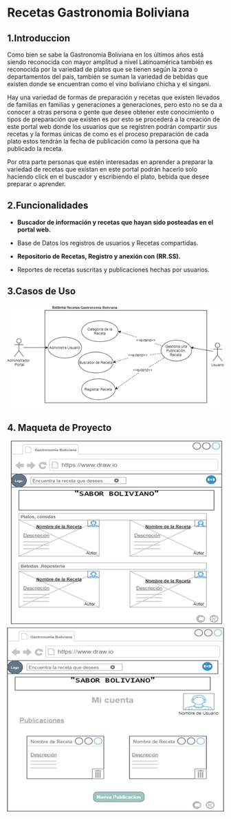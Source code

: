 # Recetas Gastronomia Boliviana
## 1.Introduccion
Como bien se sabe la Gastronomía  Boliviana en los últimos años está siendo reconocida con mayor  amplitud a nivel Latinoamérica también es reconocida por la variedad  de platos que se tienen según la zona o departamentos del país, también se  suman la variedad de bebidas  que existen donde se  encuentran como el vino boliviano chicha y el singani.

Hay una variedad de formas de preparación y recetas que existen llevados de familias  en familias y generaciones a generaciones,  pero esto no se da a conocer  a otras persona o gente que desee obtener este conocimiento o tipos de preparación que existen es por esto se procederá a la creación de este portal web donde los usuarios que se  registren podrán compartir sus recetas  y la formas únicas de como  es el proceso preparación de cada plato  estos tendrán la fecha de publicación como la persona que ha publicado la receta. 

Por otra parte personas que estén interesadas en aprender  a preparar la variedad de recetas que existan en este portal podrán hacerlo solo haciendo click en el buscador y escribiendo el plato, bebida que desee preparar o aprender.
## 2.Funcionalidades
- **Buscador de información y recetas que hayan sido posteadas  en el portal web.**

- Base de Datos los registros de  usuarios y Recetas compartidas.

- **Repositorio de Recetas, Registro y anexión con (RR.SS).**

- Reportes de recetas suscritas y publicaciones  hechas por usuarios.

## 3.Casos de Uso
![Caso de uso de sistemas](CDU.png)
## 4. Maqueta de Proyecto
![Maqueta de proyecto](maqueta1.png)
![Maqueta de proyecto](maqueta2.png)


